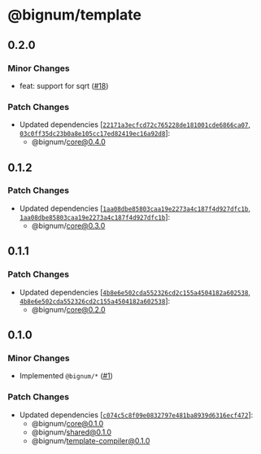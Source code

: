 # @bignum/template

## 0.2.0

### Minor Changes

- feat: support for sqrt ([#18](https://github.com/ota-meshi/bignum/pull/18))

### Patch Changes

- Updated dependencies [[`22171a3ecfcd72c765228de181001cde6866ca07`](https://github.com/ota-meshi/bignum/commit/22171a3ecfcd72c765228de181001cde6866ca07), [`03c0ff35dc23b0a8e105cc17ed82419ec16a92d8`](https://github.com/ota-meshi/bignum/commit/03c0ff35dc23b0a8e105cc17ed82419ec16a92d8)]:
  - @bignum/core@0.4.0

## 0.1.2

### Patch Changes

- Updated dependencies [[`1aa08dbe85803caa19e2273a4c187f4d927dfc1b`](https://github.com/ota-meshi/bignum/commit/1aa08dbe85803caa19e2273a4c187f4d927dfc1b), [`1aa08dbe85803caa19e2273a4c187f4d927dfc1b`](https://github.com/ota-meshi/bignum/commit/1aa08dbe85803caa19e2273a4c187f4d927dfc1b)]:
  - @bignum/core@0.3.0

## 0.1.1

### Patch Changes

- Updated dependencies [[`4b8e6e502cda552326cd2c155a4504182a602538`](https://github.com/ota-meshi/bignum/commit/4b8e6e502cda552326cd2c155a4504182a602538), [`4b8e6e502cda552326cd2c155a4504182a602538`](https://github.com/ota-meshi/bignum/commit/4b8e6e502cda552326cd2c155a4504182a602538)]:
  - @bignum/core@0.2.0

## 0.1.0

### Minor Changes

- Implemented `@bignum/*` ([#1](https://github.com/ota-meshi/bignum/pull/1))

### Patch Changes

- Updated dependencies [[`c074c5c8f09e0832797e481ba8939d6316ecf472`](https://github.com/ota-meshi/bignum/commit/c074c5c8f09e0832797e481ba8939d6316ecf472)]:
  - @bignum/core@0.1.0
  - @bignum/shared@0.1.0
  - @bignum/template-compiler@0.1.0
